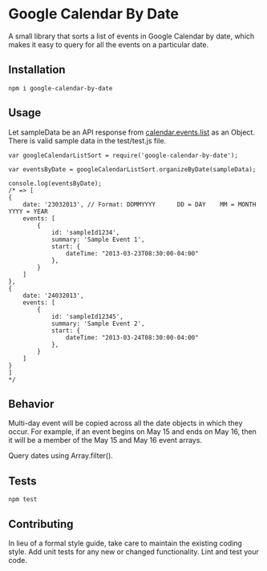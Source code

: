 
# Google Calendar By Date

A small library that sorts a list of events in Google Calendar by date, which makes it easy to query for all the events on a particular date.

## Installation

    npm i google-calendar-by-date

## Usage

Let sampleData be an API response from [calendar.events.list](https://developers.google.com/calendar/v3/reference/events/list#try-it) as an Object. There is valid sample data in the test/test.js file.

    var googleCalendarListSort = require('google-calendar-by-date');

    var eventsByDate = googleCalendarListSort.organizeByDate(sampleData);

	console.log(eventsByDate);
	/* => [
	{
		date: '23032013', // Format: DDMMYYYY      DD = DAY    MM = MONTH    YYYY = YEAR
		events: [
			{
				id: 'sampleId1234',
				summary: 'Sample Event 1',
				start: {
				    dateTime: "2013-03-23T08:30:00-04:00"
			    },
			}
		]
	},
	{
		date: '24032013',
		events: [
			{
				id: 'sampleId12345',
				summary: 'Sample Event 2',
				start: {
				    dateTime: "2013-03-24T08:30:00-04:00"
			    },
			}
		]
	}
	]
	*/

## Behavior
Multi-day event will be copied across all the date objects in which they occur. For example, if an event begins on May 15 and ends on May 16, then it will be a member of the May 15 and May 16 event arrays.

Query dates using Array.filter().


## Tests

  `npm test`

## Contributing

In lieu of a formal style guide, take care to maintain the existing coding style. Add unit tests for any new or changed functionality. Lint and test your code.
